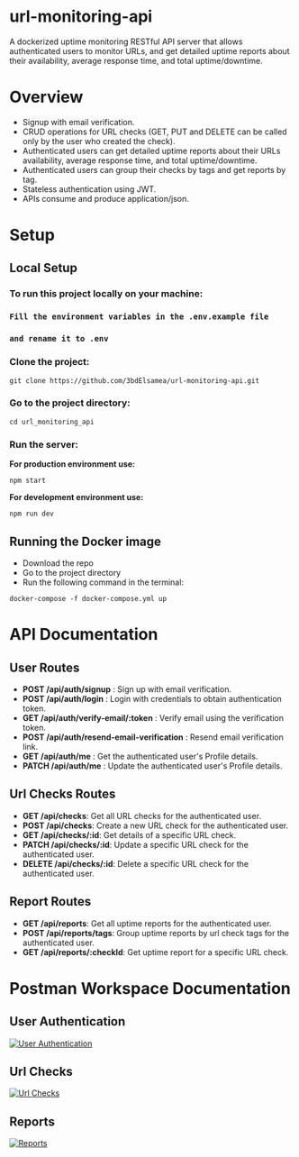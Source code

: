 # url-monitoring-api

A dockerized uptime monitoring RESTful API server that allows authenticated users to monitor URLs, and get detailed
uptime reports about their availability, average response time, and total uptime/downtime.

# Overview

- Signup with email verification.
- CRUD operations for URL checks (GET, PUT and DELETE can be called only by the user who created the check).
- Authenticated users can get detailed uptime reports about their URLs availability, average response time, and total
  uptime/downtime.
- Authenticated users can group their checks by tags and get reports by tag.
- Stateless authentication using JWT.
- APIs consume and produce application/json.

# Setup

## Local Setup

### To run this project locally on your machine:

### ```Fill the environment variables in the .env.example file```

### ```and rename it to .env ```

### Clone the project:

```
git clone https://github.com/3bdElsamea/url-monitoring-api.git
```

### Go to the project directory:

```
cd url_monitoring_api
```

### Run the server:

**For production environment use:**

```
npm start
```

**For development environment use:**

```
npm run dev
```

## Running the Docker image

- Download the repo
- Go to the project directory
- Run the following command in the terminal:

```
docker-compose -f docker-compose.yml up
```

# API Documentation

## User Routes

- **POST /api/auth/signup** : Sign up with email verification.
- **POST /api/auth/login** : Login with credentials to obtain authentication token.
- **GET /api/auth/verify-email/:token** : Verify email using the verification token.
- **POST /api/auth/resend-email-verification** : Resend email verification link.
- **GET /api/auth/me** : Get the authenticated user's Profile details.
- **PATCH /api/auth/me** : Update the authenticated user's Profile details.

## Url Checks Routes

- **GET /api/checks**: Get all URL checks for the authenticated user.
- **POST /api/checks**: Create a new URL check for the authenticated user.
- **GET /api/checks/:id**: Get details of a specific URL check.
- **PATCH /api/checks/:id**: Update a specific URL check for the authenticated user.
- **DELETE /api/checks/:id**: Delete a specific URL check for the authenticated user.

## Report Routes

- **GET /api/reports**: Get all uptime reports for the authenticated user.
- **POST /api/reports/tags**: Group uptime reports by url check tags for the authenticated user.
- **GET /api/reports/:checkId**: Get uptime report for a specific URL check.

# Postman Workspace Documentation

## User Authentication

[![User Authentication](https://run.pstmn.io/button.svg)](https://documenter.getpostman.com/view/25931255/2s9Xxwxa49)

## Url Checks

[![Url Checks](https://run.pstmn.io/button.svg)](https://documenter.getpostman.com/view/25931255/2s9Xxwxa4B)

## Reports

[![Reports](https://run.pstmn.io/button.svg)](https://documenter.getpostman.com/view/25931255/2s9Xxwxa4E)
